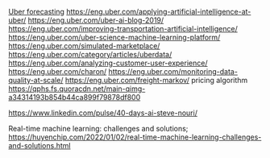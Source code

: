 [Uber forecasting](https://eng.uber.com/forecasting-introduction/)
https://eng.uber.com/applying-artificial-intelligence-at-uber/
https://eng.uber.com/uber-ai-blog-2019/
https://eng.uber.com/improving-transportation-artificial-intelligence/
https://eng.uber.com/uber-science-machine-learning-platform/
https://eng.uber.com/simulated-marketplace/
https://eng.uber.com/category/articles/uberdata/
https://eng.uber.com/analyzing-customer-user-experience/
https://eng.uber.com/charon/
https://eng.uber.com/monitoring-data-quality-at-scale/
https://eng.uber.com/freight-markov/ pricing algorithm
https://qphs.fs.quoracdn.net/main-qimg-a34314193b854b44ca899f79878df800

https://www.linkedin.com/pulse/40-days-ai-steve-nouri/

Real-time machine learning: challenges and solutions;
https://huyenchip.com/2022/01/02/real-time-machine-learning-challenges-and-solutions.html
